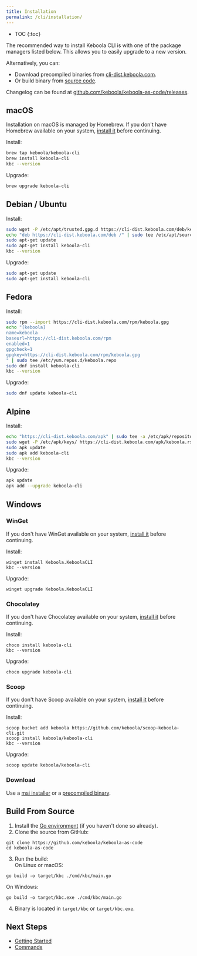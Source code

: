 ```yaml
---
title: Installation
permalink: /cli/installation/
---
```


* TOC
{:toc}

The recommended way to install Keboola CLI is with one of the package managers listed below.
This allows you to easily upgrade to a new version.

Alternatively, you can:
- Download precompiled binaries from [cli-dist.keboola.com](https://cli-dist.keboola.com/?prefix=zip/). 
- Or build binary from [source code](#build-from-source).

Changelog can be found at [github.com/keboola/keboola-as-code/releases](https://github.com/keboola/keboola-as-code/releases).

## macOS

Installation on macOS is managed by Homebrew. If you don't have Homebrew available on your system,
[install it](https://docs.brew.sh/Installation.html) before continuing.

Install:

```bash
brew tap keboola/keboola-cli
brew install keboola-cli
kbc --version
```

Upgrade:

```bash
brew upgrade keboola-cli
```

## Debian / Ubuntu

Install:

```bash
sudo wget -P /etc/apt/trusted.gpg.d https://cli-dist.keboola.com/deb/keboola.gpg
echo "deb https://cli-dist.keboola.com/deb /" | sudo tee /etc/apt/sources.list.d/keboola.list
sudo apt-get update
sudo apt-get install keboola-cli
kbc --version
```

Upgrade:

```bash
sudo apt-get update
sudo apt-get install keboola-cli
```

## Fedora

Install:

```bash
sudo rpm --import https://cli-dist.keboola.com/rpm/keboola.gpg
echo "[keboola]
name=keboola
baseurl=https://cli-dist.keboola.com/rpm
enabled=1
gpgcheck=1
gpgkey=https://cli-dist.keboola.com/rpm/keboola.gpg
" | sudo tee /etc/yum.repos.d/keboola.repo
sudo dnf install keboola-cli
kbc --version
```

Upgrade:

```bash
sudo dnf update keboola-cli
```

## Alpine

Install:

```bash
echo "https://cli-dist.keboola.com/apk" | sudo tee -a /etc/apk/repositories
sudo wget -P /etc/apk/keys/ https://cli-dist.keboola.com/apk/keboola.rsa.pub
sudo apk update
sudo apk add keboola-cli
kbc --version
```

Upgrade:

```bash
apk update
apk add --upgrade keboola-cli
```

## Windows

### WinGet

If you don't have WinGet available on your system, [install it](https://winget.run/) before continuing.

Install:

```shell
winget install Keboola.KeboolaCLI
kbc --version
```

Upgrade:

```shell
winget upgrade Keboola.KeboolaCLI
```


### Chocolatey

If you don't have Chocolatey available on your system, [install it](https://chocolatey.org/install) before continuing.

Install:

```shell
choco install keboola-cli
kbc --version
```

Upgrade:

```shell
choco upgrade keboola-cli
```

### Scoop

If you don't have Scoop available on your system, [install it](https://scoop.sh/) before continuing.

Install:

```shell
scoop bucket add keboola https://github.com/keboola/scoop-keboola-cli.git
scoop install keboola/keboola-cli
kbc --version
```

Upgrade:

```shell
scoop update keboola/keboola-cli
```

### Download

Use a [msi installer](https://cli-dist.keboola.com/?prefix=msi/) or a [precompiled binary](https://cli-dist.keboola.com/?prefix=zip/). 

## Build From Source

1. Install the [Go environment](https://golang.org/doc/install) (if you haven't done so already).
2. Clone the source from GitHub:
```
git clone https://github.com/keboola/keboola-as-code
cd keboola-as-code
```

3. Run the build:  
On Linux or macOS:
```
go build -o target/kbc ./cmd/kbc/main.go
```
On Windows:
```
go build -o target/kbc.exe ./cmd/kbc/main.go
```

4. Binary is located in `target/kbc` or `target/kbc.exe`.

## Next Steps

- [Getting Started](/cli/getting-started/)
- [Commands](/cli/commands/)
